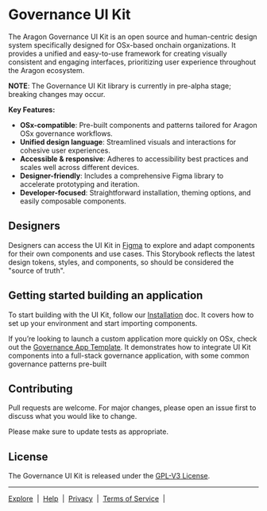 # Governance UI Kit

The Aragon Governance UI Kit is an open source and human-centric design system specifically designed for OSx-based onchain organizations. It provides a unified and easy-to-use framework for creating visually consistent and engaging interfaces, prioritizing user experience throughout the Aragon ecosystem.

**NOTE**: The Governance UI Kit library is currently in pre-alpha stage; breaking changes may occur.

**Key Features:**
- **OSx-compatible**: Pre-built components and patterns tailored for Aragon OSx governance workflows.
- **Unified design language**: Streamlined visuals and interactions for cohesive user experiences.
- **Accessible & responsive**: Adheres to accessibility best practices and scales well across different devices.
- **Designer-friendly**: Includes a comprehensive Figma library to accelerate prototyping and iteration.
- **Developer-focused**: Straightforward installation, theming options, and easily composable components.

## Designers

Designers can access the UI Kit in [Figma](https://www.figma.com/community/file/1228026689149097807) to explore and adapt components for their own components and use cases. This Storybook reflects the latest design tokens, styles, and components, so should be considered the "source of truth".

## Getting started building an application

To start building with the UI Kit, follow our [Installation](https://aragon.github.io/gov-ui-kit/?path=/docs/docs-installation) doc. It covers how to set up your environment and start importing components.

If you’re looking to launch a custom application more quickly on OSx, check out the [Governance App Template](https://devs-stg.aragon.org/gov-app-template/1.x/). It demonstrates how to integrate UI Kit components into a full-stack governance application, with some common governance patterns pre-built

## Contributing 

Pull requests are welcome. For major changes, please open an issue first to discuss what you would like to change.

Please make sure to update tests as appropriate.

## License

The Governance UI Kit is released under the [GPL-V3 License](./LICENSE).

---

<p align="left">
  <a href="https://app.aragon.org/">Explore</a>
  <span>&nbsp;|&nbsp;</span>
  <a href="https://discord.com/invite/AhzsGmh7fK">Help</a>
  <span>&nbsp;|&nbsp;</span>
  <a href="https://aragon.org/privacy-policy">Privacy</a>
  <span>&nbsp;|&nbsp;</span>
  <a href="https://aragon.org/terms-and-conditions">Terms of Service</a>
  <span>&nbsp;|&nbsp;</span
</p>
